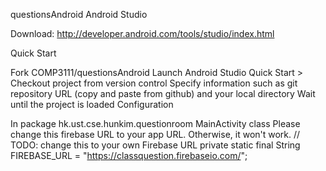questionsAndroid
Android Studio

Download: http://developer.android.com/tools/studio/index.html

Quick Start

Fork COMP3111/questionsAndroid
Launch Android Studio
Quick Start > Checkout project from version control
Specify information such as git repository URL (copy and paste from github) and your local directory
Wait until the project is loaded
Configuration

In package hk.ust.cse.hunkim.questionroom
MainActivity class
Please change this firebase URL to your app URL. Otherwise, it won't work.
 // TODO: change this to your own Firebase URL
    private static final String FIREBASE_URL = "https://classquestion.firebaseio.com/";
